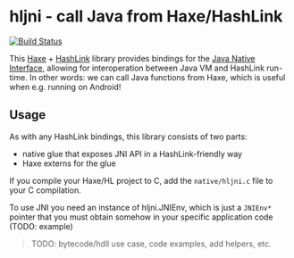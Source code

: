 # hljni - call Java from Haxe/HashLink

[![Build Status](https://travis-ci.org/nadako/hljni.svg?branch=master)](https://travis-ci.org/nadako/hljni)

This [Haxe](https://github.com/HaxeFoundation/haxe) + [HashLink](https://github.com/HaxeFoundation/hashlink) library provides bindings for the [Java Native Interface](https://docs.oracle.com/javase/8/docs/technotes/guides/jni/), allowing for interoperation between Java VM and HashLink run-time. In other words: we can call Java functions from Haxe, which is useful when e.g. running on Android!

## Usage

As with any HashLink bindings, this library consists of two parts:
 * native glue that exposes JNI API in a HashLink-friendly way
 * Haxe externs for the glue

If you compile your Haxe/HL project to C, add the `native/hljni.c` file to your C compilation.

To use JNI you need an instance of hljni.JNIEnv, which is just a `JNIEnv*` pointer that you must obtain somehow in
your specific application code (TODO: example)

> TODO: bytecode/hdll use case, code examples, add helpers, etc.
